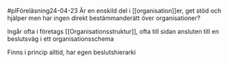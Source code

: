 #plFöreläsning24-04-23
Är en enskild del i [[organisation]]er, get stöd och hjälper men har ingen direkt bestämmanderätt över organisationer?

Ingår ofta i företags [[Organisationsstruktur]], ofta till sidan ansluten till en beslutsväg i ett organisationsschema

Finns i princip alltid, har egen beslutshierarki

